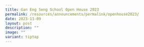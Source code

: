 ```yaml
---
title: Gan Eng Seng School Open House 2023
permalink: /resources/announcements/permalink/openhouse2023/
date: 2023-11-09
layout: post
description: ""
image: ""
variant: tiptap
---
```

